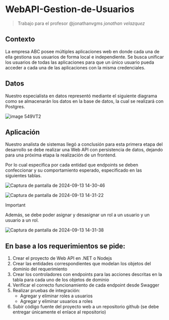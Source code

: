# WebAPI-Gestion-de-Usuarios
> Trabajo para el profesor @jonathanvgms *jonathan velazquez*

## Contexto
La empresa ABC posee múltiples aplicaciones web en donde cada una de ella gestiona sus usuarios de forma local e independiente. Se busca unificar los usuarios de todas las aplicaciones para que un único usuario pueda acceder a cada una de las aplicaciones con la misma credenciales.

## Datos
Nuestro especialista en datos representó mediante el siguiente diagrama como se almacenarán los datos en la base de datos, la cual se realizará con Postgres. 

![image 549VT2](https://github.com/user-attachments/assets/52bdcc5f-413a-469f-8026-787f98e8a36e)

## Aplicación
Nuestro analista de sistemas llegó a conclusión para esta primera etapa del desarrollo se debe realizar una Web API con persistencia de datos, dejando para una próxima etapa la realización de un frontend.

Por lo cual especifica por cada entidad que endpoints se deben confeccionar y su comportamiento esperado, especificado en las siguientes tablas.

![Captura de pantalla de 2024-09-13 14-30-46](https://github.com/user-attachments/assets/06e7db56-164a-4f5a-914d-236f180761c7)

![Captura de pantalla de 2024-09-13 14-31-22](https://github.com/user-attachments/assets/8984267d-dfb5-400b-9eac-24ff1d1ab3c9)

> [!IMPORTANT]
> Además, se debe poder asignar y desasignar un rol a un usuario y un usuario a un rol.

![Captura de pantalla de 2024-09-13 14-31-38](https://github.com/user-attachments/assets/09f220c3-3507-4a6d-a3b4-c7e0fd8e05ac)

## En base a los requerimientos se pide:

1. Crear el proyecto de Web API en .NET o Nodejs
2. Crear las entidades correspondientes que modelan los objetos del dominio del requerimiento
3. Crear los controladores con endpoints para las acciones descritas en la tabla para cada uno de los objetos de dominio
4. Verificar el correcto funcionamiento de cada endpoint desde Swagger
5. Realizar pruebas de integración:
   * Agregar y eliminar roles a usuarios
   * Agregar y eliminar usuarios  a roles
6. Subir código fuente del proyecto web a un repositorio github (se debe entregar únicamente el enlace al repositorio)
